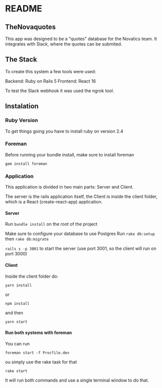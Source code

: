 # README

## TheNovaquotes

This app was designed to be a "quotes" database for the Novatics team. It integrates with Slack, where the quotes can be submited.

## The Stack

To create this system a few tools were used:

Backend: Ruby on Rails 5
Frontend: React 16

To test the Slack webhook it was used the ngrok tool.

## Instalation

### Ruby Version
To get things going you have to install ruby on version 2.4

### Foreman
Before running your bundle install, make sure to install foreman

`gem install foreman`

### Application

This application is divided in two main parts: Server and Client.

The server is the rails application itself, the Client is inside the client folder, which is a React (create-react-app) application.

#### Server

Run `bundle install` on the root of the project

Make sure to configure your database to use Postgres
Run `rake db:setup` then `rake db:migrate`


`rails s -p 3001` to start the server (use port 3001, so the client will run on port 3000)

#### Client

Inside the client folder do:

`yarn install`

or

`npm install`

and then

`yarn start`

#### Run both systems with foreman

You can run

`foreman start -f Procfile.dev`

ou simply use the rake task for that

`rake start`

It will run both commands and use a single terminal window to do that.

